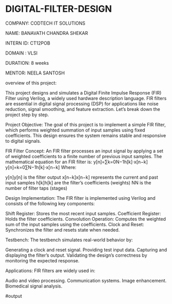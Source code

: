 # DIGITAL-FILTER-DESIGN

COMPANY: CODTECH IT SOLUTIONS

NAME: BANAVATH CHANDRA SHEKAR

INTERN ID: CT12POB

DOMAIN : VLSI

DURATION: 8 weeks

MENTOR: NEELA SANTOSH

overview of this project:

This project designs and simulates a Digital Finite Impulse Response (FIR) Filter using Verilog, a widely used hardware description language. FIR filters are essential in digital signal processing (DSP) for applications like noise reduction, signal smoothing, and feature extraction. Let’s break down the project step by step.

Project Objective: The goal of this project is to implement a simple FIR filter, which performs weighted summation of input samples using fixed coefficients. This design ensures the system remains stable and responsive to digital signals.

FIR Filter Concept: An FIR filter processes an input signal by applying a set of weighted coefficients to a finite number of previous input samples. The mathematical equation for an FIR filter is: y[n]=∑k=0N−1h[k]⋅x[n−k] y[n]=k=0∑N−1​h[k]⋅x[n−k] Where:

y[n]y[n] is the filter output x[n−k]x[n−k] represents the current and past input samples h[k]h[k] are the filter’s coefficients (weights) NN is the number of filter taps (stages)

Design Implementation: The FIR filter is implemented using Verilog and consists of the following key components:

Shift Register: Stores the most recent input samples. Coefficient Register: Holds the filter coefficients. Convolution Operation: Computes the weighted sum of the input samples using the coefficients. Clock and Reset: Synchronizes the filter and resets state when needed.

Testbench: The testbench simulates real-world behavior by:

Generating a clock and reset signal. Providing test input data. Capturing and displaying the filter’s output. Validating the design’s correctness by monitoring the expected response.

Applications: FIR filters are widely used in:

Audio and video processing. Communication systems. Image enhancement. Biomedical signal analysis.

#output
